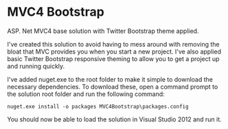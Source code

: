 MVC4 Bootstrap
=============

ASP. Net MVC4 base solution with Twitter Bootstrap theme applied.

I've created this solution to avoid having to mess around with removing the bloat that MVC provides you when you start a new project.  I've also applied basic Twitter Bootstrap responsive theming to allow you to get a project up and running quickly.

I've added nuget.exe to the root folder to make it simple to download the necessary dependencies.  To download these, open a command prompt to the solution root folder and run the following command:

    nuget.exe install -o packages MVC4Bootstrap\packages.config
    
You should now be able to load the solution in Visual Studio 2012 and run it.